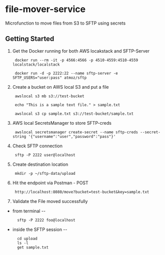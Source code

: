 # file-mover-service
Microfunction to move files from S3 to SFTP using secrets

## Getting Started

1. Get the Docker running for both AWS locakstack and SFTP-Server

        docker run --rm -it -p 4566:4566 -p 4510-4559:4510-4559 localstack/localstack
        
        docker run -d -p 2222:22 --name sftp-server -e SFTP_USERS="user:pass" atmoz/sftp

2. Create a bucket on AWS local S3 and put a file

        awslocal s3 mb s3://test-bucket
        
        echo "This is a sample text file." > sample.txt
        
        awslocal s3 cp sample.txt s3://test-bucket/sample.txt 

3. AWS local SecretsManager to store SFTP-creds

        awslocal secretsmanager create-secret --name sftp-creds --secret-string '{"username":"user","password":"pass"}'

4. Check SFTP connection 

        sftp -P 2222 user@localhost

5. Create destination location

        mkdir -p ~/sftp-data/upload

6. Hit the endpoint via Postman - POST

        http://localhost:8080/move?bucket=test-bucket&key=sample.txt

7. Validate the File moved successfully

* from terminal --

        sftp -P 2222 foo@localhost

* inside the SFTP session -- 

        cd upload
        ls -l
        get sample.txt
